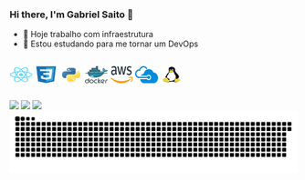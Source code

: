 ### Hi there, I'm Gabriel Saito 👋



- 🔭 Hoje trabalho com infraestrutura
- 🌱 Estou estudando para me tornar um DevOps

<div style="display: inline_block"><br>
  <img align="center" alt="gbr-React" height="30" width="40" src="https://raw.githubusercontent.com/devicons/devicon/master/icons/react/react-original.svg">
  <img align="center" alt="gbr-CSS" height="30" width="40" src="https://raw.githubusercontent.com/devicons/devicon/master/icons/css3/css3-original.svg">
  <img align="center" alt="gbr-Python" height="30" width="40" src="https://raw.githubusercontent.com/devicons/devicon/master/icons/python/python-original.svg">
  <img align="center" alt="gbr-docker" height="30" width="40" src="https://github.com/Gsaavedra-sa/portfolio/blob/main/public/images/docker.svg">
  <img align="center" alt="gbr-aws" height="30" width="40" src="https://github.com/Gsaavedra-sa/portfolio/blob/main/public/images/aws-2.svg">
  <img align="center" alt="gbr-azure" height="30" width="40" src="https://github.com/Gsaavedra-sa/portfolio/blob/main/public/images/microsoft-azure-3.svg">
  <img align="center" alt="gbr-linux" height="30" width="40" src="https://github.com/Gsaavedra-sa/portfolio/blob/main/public/images/linux-tux.svg">


</div>
  
  ##
           
 <div>

<a href="https://www.youtube.com/channel/UCjjb8hs2c4PvktiG8UcSJdA" target="_blank"><img src="https://img.shields.io/badge/YouTube-FF0000?style=for-the-badge&logo=youtube&logoColor=white" target="_blank"></a>
<a href="https://www.linkedin.com/in/gabriel-saito-459851148/" target="_blank"><img src="https://img.shields.io/badge/-LinkedIn-%230077B5?style=for-the-badge&logo=linkedin&logoColor=white" target="_blank"></a> 
<a href = "mailto:gabrielsaito19@gmail.com"><img src="https://img.shields.io/badge/-Gmail-%23333?style=for-the-badge&logo=gmail&logoColor=white" target="_blank"></a>
  ![Snake animation](https://github.com/gsaavedra-sa/gsaavedra-sa/blob/output/github-contribution-grid-snake.svg)
 
</div>
